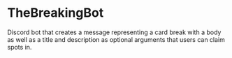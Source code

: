 # TheBreakingBot
Discord bot that creates a message representing a card break with a body as well as a title and description as optional arguments that users can claim spots in.
